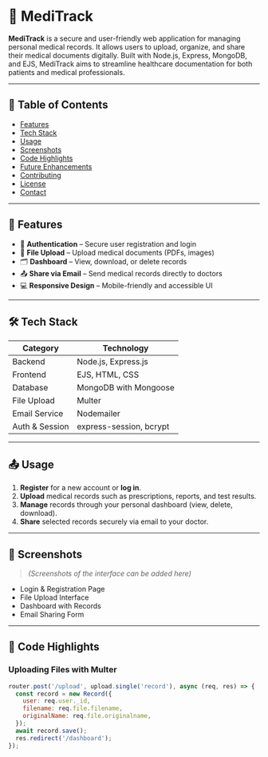 # 🏥 MediTrack

**MediTrack** is a secure and user-friendly web application for managing personal medical records. It allows users to upload, organize, and share their medical documents digitally. Built with Node.js, Express, MongoDB, and EJS, MediTrack aims to streamline healthcare documentation for both patients and medical professionals.

---

## 📌 Table of Contents

- [Features](#features)
- [Tech Stack](#tech-stack)
- [Usage](#usage)
- [Screenshots](#screenshots)
- [Code Highlights](#code-highlights)
- [Future Enhancements](#future-enhancements)
- [Contributing](#contributing)
- [License](#license)
- [Contact](#contact)

---

## 🚀 Features

- 🔐 **Authentication** – Secure user registration and login
- 📁 **File Upload** – Upload medical documents (PDFs, images)
- 🗂️ **Dashboard** – View, download, or delete records
- 📤 **Share via Email** – Send medical records directly to doctors
- 💻 **Responsive Design** – Mobile-friendly and accessible UI

---

## 🛠️ Tech Stack

| Category     | Technology              |
|--------------|--------------------------|
| Backend      | Node.js, Express.js      |
| Frontend     | EJS, HTML, CSS           |
| Database     | MongoDB with Mongoose    |
| File Upload  | Multer                   |
| Email Service| Nodemailer               |
| Auth & Session | express-session, bcrypt |

---

## 📤 Usage

1. **Register** for a new account or **log in**.
2. **Upload** medical records such as prescriptions, reports, and test results.
3. **Manage** records through your personal dashboard (view, delete, download).
4. **Share** selected records securely via email to your doctor.

---

## 📸 Screenshots

> *(Screenshots of the interface can be added here)*

- Login & Registration Page  
- File Upload Interface  
- Dashboard with Records  
- Email Sharing Form  

---

## 🧩 Code Highlights

### Uploading Files with Multer

```javascript
router.post('/upload', upload.single('record'), async (req, res) => {
  const record = new Record({
    user: req.user._id,
    filename: req.file.filename,
    originalName: req.file.originalname,
  });
  await record.save();
  res.redirect('/dashboard');
});
